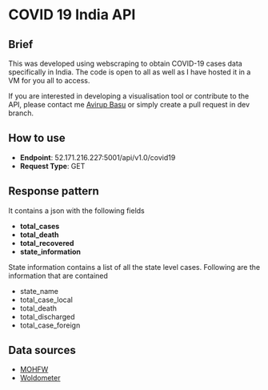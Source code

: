 # COVID 19 India API

## Brief

This was developed using webscraping to obtain COVID-19 cases data specifically in India. The code is open to all as well as I have hosted it in a VM for you all to access.

If you are interested in developing a visualisation tool or contribute to the API, please contact me [Avirup Basu](mailto:avirup.basu@live.com?subject=[COVID-19%20API%20GITHUB]) or simply create a pull request in dev branch.

## How to use

* **Endpoint**:  52.171.216.227:5001/api/v1.0/covid19
* **Request Type**: GET

## Response pattern

It contains a json with the following fields

* **total_cases**
* **total_death**
* **total_recovered**
* **state_information**

State information contains a list of all the state level cases. Following are the information that are contained

* state_name
* total_case_local
* total_death
* total_discharged
* total_case_foreign

## Data sources

* [MOHFW](https://www.mohfw.gov.in/)
* [Woldometer](https://www.worldometers.info/)

